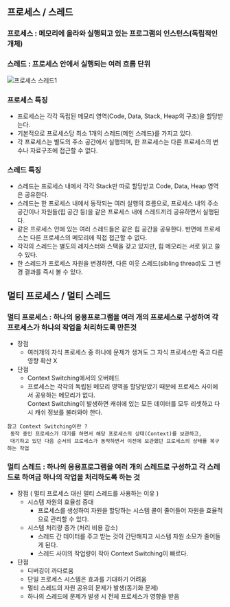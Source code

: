 ## 프로세스 / 스레드

### 프로세스 : 메모리에 올라와 실행되고 있는 프로그램의 인스턴스(독립적인 개체)

### 스레드 : 프로세스 안에서 실행되는 여러 흐름 단위

![프로세스 스레드1](https://gmlwjd9405.github.io/images/os-process-and-thread/process.png)

### 프로세스 특징

* 프로세스는 각각 독립된 메모리 영역(Code, Data, Stack, Heap의 구조)을 할당받는다.
* 기본적으로 프로세스당 최소 1개의 스레드(메인 스레드)를 가지고 있다.
* 각 프로세스는 별도의 주소 공간에서 실행되며, 한 프로세스는 다른 프로세스의 변수나 자료구조에 접근할 수 없다.

### 스레드 특징
* 스레드는 프로세스 내에서 각각 Stack만 따로 할당받고 Code, Data, Heap 영역은 공유한다.
* 스레드는 한 프로세스 내에서 동작되는 여러 실행의 흐름으로, 프로세스 내의 주소 공간이나 자원들(힙 공간 등)을 같은 프로세스 내에 스레드끼리 공유하면서 실행된다.
* 같은 프로세스 안에 있는 여러 스레드들은 같은 힙 공간을 공유한다. 반면에 프로세스는 다른 프로세스의 메모리에 직접 접근할 수 없다.
* 각각의 스레드는 별도의 레지스터와 스택을 갖고 있지만, 힙 메모리는 서로 읽고 쓸 수 있다.
* 한 스레드가 프로세스 자원을 변경하면, 다른 이웃 스레드(sibling thread)도 그 변경 결과를 즉시 볼 수 있다.



## 멀티 프로세스 / 멀티 스레드

### 멀티 프로세스 : 하나의 응용프로그램을 여러 개의 프로세스로 구성하여 각 프로세스가 하나의 작업을 처리하도록 만든것

* 장점
  * 여러개의 자식 프로세스 중 하나에 문제가 생겨도 그 자식 프로세스만 죽고 다른 영향 확산 X
* 단점
  * Context Switching에서의 오버헤드
  * 프로세스는 각각의 독립된 메모리 영역을 할당받았기 때문에 프로세스 사이에서 공유하는 메모리가 없다.<br> Context Switching이 발생하면 캐쉬에 있는 모든 데이터를 모두 리셋하고 다시 캐쉬 정보를 불러와야 한다.
```
참고 Context Switching이란 ?
 동작 중인 프로세스가 대기를 하면서 해당 프로세스의 상태(Context)를 보관하고, 
 대기하고 있던 다음 순서의 프로세스가 동작하면서 이전에 보관했던 프로세스의 상태를 복구하는 작업
```

### 멀티 스레드 : 하나의 응용프로그램을 여러 개의 스레드로 구성하고 각 스레드로 하여금 하나의 작업을 처리하도록 하는 것

* 장점 ( 멀티 프로세스 대신 멀티 스레드를 사용하는 이유 )
  * 시스템 자원의 효율성 증대
    * 프로세스를 생성하여 자원을 할당하는 시스템 콜이 줄어들어 자원을 효율적으로 관리할 수 있다.
  * 시스템 처리량 증가 (처리 비용 감소)
    * 스레드 간 데이터를 주고 받는 것이 간단해지고 시스템 자원 소모가 줄어들게 된다.
    * 스레드 사이의 작업량이 작아 Context Switching이 빠르다.
* 단점
  * 디버깅이 까다로움
  * 단일 프로세스 시스템은 효과를 기대하기 어려움
  * 멀티 스레드의 자원 공유의 문제가 발생(동기화 문제)
  * 하나의 스레드에 문제가 발생 시 전체 프로세스가 영향을 받음

